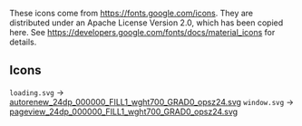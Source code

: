 These icons come from https://fonts.google.com/icons. They are distributed
under an Apache License Version 2.0, which has been copied here. See
https://developers.google.com/fonts/docs/material_icons for details.


## Icons
`loading.svg` -> [autorenew_24dp_000000_FILL1_wght700_GRAD0_opsz24.svg](https://fonts.google.com/icons?selected=Material+Symbols+Outlined:autorenew:FILL@1;wght@700;GRAD@0;opsz@24&icon.query=load&icon.size=24&icon.color=%23000000)
`window.svg` -> [pageview_24dp_000000_FILL1_wght700_GRAD0_opsz24.svg](https://fonts.google.com/icons?selected=Material+Symbols+Outlined:pageview:FILL@1;wght@700;GRAD@0;opsz@24&icon.query=search&icon.size=24&icon.color=%23000000)
